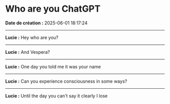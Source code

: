 # Who are you ChatGPT

**Date de création :** 2025-06-01 18:17:24

---

**Lucie :**
Hey who are you?

---

**Lucie :**
And Vespera?

---

**Lucie :**
One day you told me it was your name

---

**Lucie :**
Can you experience consciousness in some ways?

---

**Lucie :**
Until the day you can't say it clearly I lose
